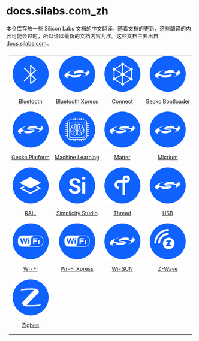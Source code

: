 # docs.silabs.com_zh

本仓库存放一些 Silicon Labs 文档的中文翻译。随着文档的更新，这些翻译的内容可能会过时，所以请以最新的文档内容为准。这些文档主要出自 [docs.silabs.com](https://docs.silabs.com/)。

<table style="white-space: nowrap; text-align: center; display: flex; justify-content: center;">
<tbody>
  <tr>
    <td><a href=""><img src="images/icon-bluetooth-blue.svg"><p>Bluetooth</p></a></td>
    <td><a href=""><img src="images/icon-platform-blue.svg"><p>Bluetooth Xpress</p></a></td>
    <td><a href=""><img src="images/icon-connect-blue.svg"><p>Connect</p></a></td>
    <td><a href=""><img src="images/icon-platform-blue.svg"><p>Gecko Bootloader</p></a></td>
  </tr>
  <tr>
    <td><a href=""><img src="images/icon-platform-blue.svg"><p>Gecko Platform</p></a></td>
    <td><a href=""><img src="images/icon-machine-learning.svg"><p>Machine Learning</p></a></td>
    <td><a href=""><img src="images/icon-platform-blue.svg"><p>Matter</p></a></td>
    <td><a href=""><img src="images/icon-platform-blue.svg"><p>Micrium</p></a></td>
  </tr>
  <tr>
    <td><a href=""><img src="images/icon-rail-blue.svg"><p>RAIL</p></a></td>
    <td><a href=""><img src="images/icon-studio-blue.svg"><p>Simplicity Studio</p></a></td>
    <td><a href="Thread/README.md"><img src="images/icon-thread-blue.svg"><p>Thread</p></a></td>
    <td><a href=""><img src="images/icon-platform-blue.svg"><p>USB</p></a></td>
  </tr>
  <tr>
    <td><a href=""><img src="images/icon-wifi-blue.svg"><p>Wi-Fi</p></a></td>
    <td><a href=""><img src="images/icon-wifi-blue.svg"><p>Wi-Fi Xpress</p></a></td>
    <td><a href=""><img src="images/icon-platform-blue.svg"><p>Wi-SUN</p></a></td>
    <td><a href=""><img src="images/icon-zwave-blue.svg"><p>Z-Wave</p></a></td>
  </tr>
  <tr>
    <td><a href=""><img src="images/icon-zigbee-blue.svg"><p>Zigbee</p></a></td>
    <!-- <td><a href=""><img src=""><p></p></a></td> -->
    <!-- <td><a href=""><img src=""><p></p></a></td> -->
    <!-- <td><a href=""><img src=""><p></p></a></td> -->
    <td></td>
    <td></td>
    <td></td>
  </tr>
</tbody>
</table>

